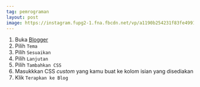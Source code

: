 ```yaml
---
tag: pemrograman
layout: post
image: https://instagram.fupg2-1.fna.fbcdn.net/vp/a1190b254231f83fe499105164a32dd7/5D270CDB/t51.2885-15/e35/51414002_393212414560480_3011769564444736754_n.jpg?_nc_ht=instagram.fupg2-1.fna.fbcdn.net&_nc_cat=104
---
```


1. Buka [Blogger](https://www.blogger.com)
2. Pilih `Tema`
3. Pilih `Sesuaikan`
4. Pilih `Lanjutan`
5. Pilih `Tambahkan CSS`
6. Masukkkan CSS _custom_ yang kamu buat ke kolom isian yang disediakan
7. Klik `Terapkan ke Blog`